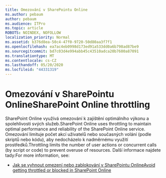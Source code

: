 ```yaml
---
title: Omezování v SharePointu Online
ms.author: pebaum
author: pebaum
ms.audience: ITPro
ms.topic: article
ROBOTS: NOINDEX, NOFOLLOW
localization_priority: Normal
ms.assetid: b376d8ea-50c4-47f0-9720-50d80aa3f7f1
ms.openlocfilehash: ea7ac4eb0998d173ed91a533dd0a6b798ad87be9
ms.sourcegitcommit: bd7c03d4e994abb45c43510adca20b7600a87091
ms.translationtype: MT
ms.contentlocale: cs-CZ
ms.lasthandoff: 05/20/2020
ms.locfileid: "44331319"
---
```

# <a name="sharepoint-online-throttling"></a><span data-ttu-id="9a2ba-102">Omezování v SharePointu Online</span><span class="sxs-lookup"><span data-stu-id="9a2ba-102">SharePoint Online throttling</span></span>

<span data-ttu-id="9a2ba-103">SharePoint Online využívá omezování k zajištění optimálního výkonu a spolehlivosti svých služeb.</span><span class="sxs-lookup"><span data-stu-id="9a2ba-103">SharePoint Online uses throttling to maintain optimal performance and reliability of the SharePoint Online service.</span></span> <span data-ttu-id="9a2ba-104">Omezování limituje počet akcí uživatelů nebo současných volání (podle skriptů nebo kódu), aby nedocházelo k nadměrnému využití prostředků.</span><span class="sxs-lookup"><span data-stu-id="9a2ba-104">Throttling limits the number of user actions or concurrent calls (by script or code) to prevent overuse of resources.</span></span> <span data-ttu-id="9a2ba-105">Další informace najdete tady:</span><span class="sxs-lookup"><span data-stu-id="9a2ba-105">For more information, see:</span></span>

- [<span data-ttu-id="9a2ba-106">Jak se vyhnout omezení nebo zablokování v SharePointu Online</span><span class="sxs-lookup"><span data-stu-id="9a2ba-106">Avoid getting throttled or blocked in SharePoint Online</span></span>](https://docs.microsoft.com/sharepoint/dev/general-development/how-to-avoid-getting-throttled-or-blocked-in-sharepoint-online)

